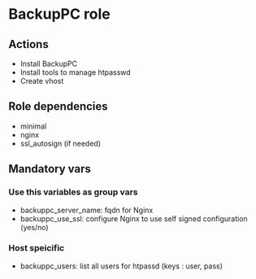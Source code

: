 BackupPC role
=============

Actions
-------
- Install BackupPC
- Install tools to manage htpasswd
- Create vhost

Role dependencies
-----------------
- minimal
- nginx
- ssl\_autosign (if needed)

Mandatory vars
----

### Use this variables as group vars
- backuppc\_server\_name: fqdn for Nginx 
- backuppc\_use\_ssl: configure Nginx to use self signed configuration (yes/no)

### Host speicific
- backuppc\_users: list all users for htpassd (keys : user, pass)
 
